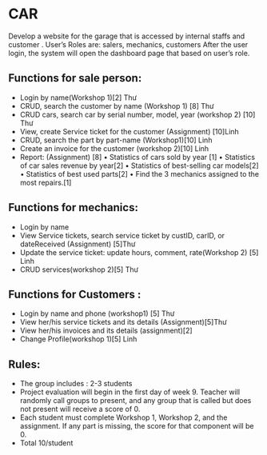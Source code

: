 # CAR

Develop a website for the garage that is accessed by internal staffs and customer . User’s Roles are:  salers, mechanics, customers 
After the user login, the system will open the dashboard page that based on user’s role. 

## Functions for sale person:
   - Login by name(Workshop 1)[2]  Thư
   -  CRUD, search the customer by name   (Workshop 1)  [8]  Thư
   -  CRUD cars, search car by serial number, model, year (workshop 2)  [10] Thư
   -  View, create Service ticket for the customer (Assignment) [10]Linh
   -  CRUD, search  the part by part-name (Workshop1)[10] Linh
   -  Create an invoice for the customer (workshop 2)[10]  Linh
   -  Report:  (Assignment) [8]
      •  Statistics of cars sold by year [1]
•  Statistics of car sales revenue by year[2]
•  Statistics of best-selling car models[2]
•  Statistics of best used parts[2]
•  Find the 3 mechanics assigned to the most repairs.[1]
## Functions for mechanics:
  - Login by name 
  - View Service tickets, search service ticket by custID, carID, or dateReceived (Assignment) [5]Thư
- Update the service ticket: update hours, comment, rate(Workshop 2) [5] Linh
- CRUD services(workshop 2)[5] Thư
## Functions for Customers :
- Login by name and phone (workshop1) [5] Thư
- View her/his service tickets and its details (Assignment)[5]Thư
- View her/his invoices and its details (assignment)[2]
- Change Profile(workshop 1)[5] Linh

## Rules:
  - The group includes : 2-3 students     
  - Project evaluation will begin in the first day of week 9. Teacher will randomly call groups to present, and any group that is called but does not present will receive a score of 0.
- Each student must complete Workshop 1, Workshop 2, and the assignment. If any part is missing, the score for that component will be 0.
- Total 10/student
